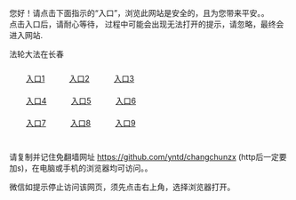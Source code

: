 您好！请点击下面指示的“入口”，浏览此网站是安全的，且为您带来平安。。 <br/>
点击入口后，请耐心等待， 过程中可能会出现无法打开的提示，请忽略，最终会进入网站. </br>

法轮大法在长春<br/>
<div style="padding:10px"><a style="margin:20px" target="_blank" href="https://dib1x7l4ccpas.cloudfront.net/2Qpsp?pdjfvnr" id="ccLink1" rel="nofollow">入口1</a> <a target="_blank" style="margin:20px" href="https://d21l0aoo2xv08c.cloudfront.net/2Qpsp?bniuip" id="ccLink2" rel="nofollow">入口2</a> <a style="margin:20px" target="_blank" href="https://d6kc8vtbdo5bt.cloudfront.net/2Qpsp?evcuwsgp" id="ccLink3" rel="nofollow">入口3</a></div>

<div style="padding:10px" ><a style="margin:20px" target="_blank" href="https://dib1x7l4ccpas.cloudfront.net/2Qpsp?pdjfvnr" id="ccLink4" rel="nofollow">入口4</a> <a style="margin:20px" href="https://d21l0aoo2xv08c.cloudfront.net/2Qpsp?bniuip" target="_blank" id="ccLink5" rel="nofollow">入口5</a> <a style="margin:20px" href="https://d6kc8vtbdo5bt.cloudfront.net/2Qpsp?evcuwsgp" target="_blank" id="ccLink6" rel="nofollow">入口6</a></div>

<div style="padding:10px"><a style="margin:20px" target="_blank" href="https://dib1x7l4ccpas.cloudfront.net/2Qpsp?pdjfvnr" id="ccLink7" rel="nofollow">入口7</a> <a style="margin:20px" href="https://d21l0aoo2xv08c.cloudfront.net/2Qpsp?bniuip" target="_blank" id="ccLink8" rel="nofollow">入口8</a> <a style="margin:20px" target="_blank" href="https://d6kc8vtbdo5bt.cloudfront.net/2Qpsp?evcuwsgp" id="ccLink9" rel="nofollow">入口9</a></div>

<br/>



请复制并记住免翻墙网址 https://github.com/yntd/changchunzx (http后一定要加s)，在电脑或手机的浏览器均可访问。。<br/>

微信如提示停止访问该网页，须先点击右上角，选择浏览器打开。
